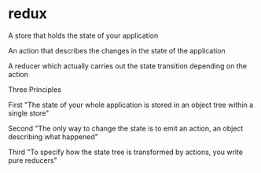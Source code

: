 # redux


A store that holds the state of your application

An action that describes the changes in the state of the application

A reducer which actually carries out the state transition depending on the action


Three Principles

First
"The state of your whole application is stored in an object tree within a single store"

Second
"The only way to change the state is to emit an action, an object describing what happened"

Third
"To specify how the state tree is transformed by actions, you write pure reducers"
